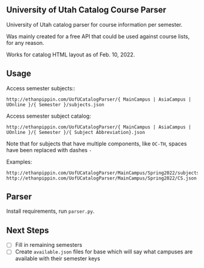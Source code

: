 ## University of Utah Catalog Course Parser

University of Utah catalog parser for course information per semester.

Was mainly created for a free API that could be used against course lists, for any reason.

Works for catalog HTML layout as of Feb. 10, 2022.

## Usage

Access semester subjects::

```
http://ethanpippin.com/UofUCatalogParser/{ MainCampus | AsiaCampus | UOnline }/{ Semester }/subjects.json
```

Access semester subject catalog:
```
http://ethanpippin.com/UofUCatalogParser/{ MainCampus | AsiaCampus | UOnline }/{ Semester }/{ Subject Abbreviation}.json
```

Note that for subjects that have multiple components, like `OC-TH`, spaces have been replaced with dashes `-`

Examples:

```
http://ethanpippin.com/UofUCatalogParser/MainCampus/Spring2022/subjects.json
http://ethanpippin.com/UofUCatalogParser/MainCampus/Spring2022/CS.json
```

## Parser

Install requirements, run `parser.py`.

## Next Steps

- [ ] Fill in remaining semesters
- [ ] Create `available.json` files for base which will say what campuses are available with their semester keys
